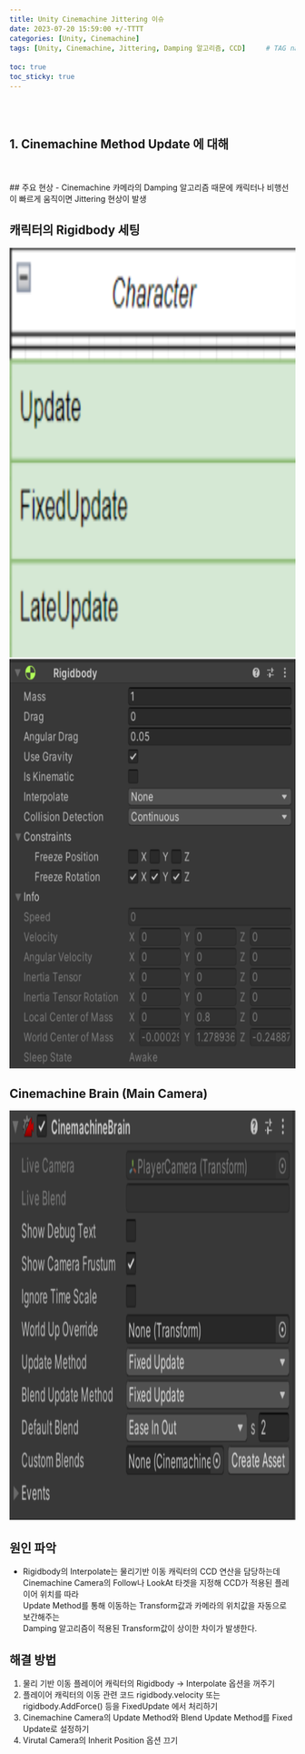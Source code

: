 ```yaml
---
title: Unity Cinemachine Jittering 이슈
date: 2023-07-20 15:59:00 +/-TTTT
categories: [Unity, Cinemachine]
tags: [Unity, Cinemachine, Jittering, Damping 알고리즘, CCD]     # TAG names should always be lowercase

toc: true
toc_sticky: true
---
```


<br>
<br>

## 1. Cinemachine Method Update 에 대해
<br>
<br>
## 주요 현상
- Cinemachine 카메라의 Damping 알고리즘 때문에 캐릭터나 비행선이 빠르게 움직이면 Jittering 현상이 발생

## 캐릭터의 Rigidbody 세팅
<img src="/assets/img/post/unity/cine01.png" width="1080px" height="720px" title="256" alt="cine1">
<img src="/assets/img/post/unity/cine02.png" width="1080px" height="720px" title="256" alt="cine2">

## Cinemachine Brain (Main Camera)
<img src="/assets/img/post/unity/cine03.png" width="1080px" height="720px" title="256" alt="cine3">

## 원인 파악
- Rigidbody의 Interpolate는 물리기반 이동 캐릭터의 CCD 연산을 담당하는데   
Cinemachine Camera의 Follow나 LookAt 타겟을 지정해 CCD가 적용된 플레이어 위치를 따라    
Update Method를 통해 이동하는 Transform값과 카메라의 위치값을 자동으로 보간해주는   
Damping 알고리즘이 적용된 Transform값이 상이한 차이가 발생한다.

## 해결 방법
1. 물리 기반 이동 플레이어 캐릭터의 Rigidbody -> Interpolate 옵션을 꺼주기
2. 플레이어 캐릭터의 이동 관련 코드 rigidbody.velocity 또는 rigidbody.AddForce() 등을 FixedUpdate 에서 처리하기
3. Cinemachine Camera의 Update Method와 Blend Update Method를 Fixed Update로 설정하기
4. Virutal Camera의 Inherit Position 옵션 끄기